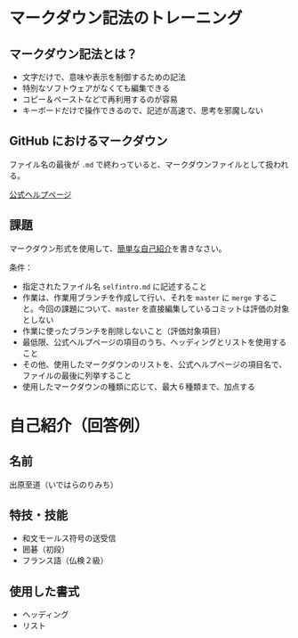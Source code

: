 # マークダウン記法のトレーニング

## マークダウン記法とは？

- 文字だけで、意味や表示を制御するための記法
- 特別なソフトウェアがなくても編集できる
- コピー＆ペーストなどで再利用するのが容易
- キーボードだけで操作できるので、記述が高速で、思考を邪魔しない  

## GitHub におけるマークダウン

ファイル名の最後が `.md` で終わっていると、マークダウンファイルとして扱われる。

[公式ヘルプページ](https://help.github.com/ja/github/writing-on-github/basic-writing-and-formatting-syntax)

## 課題

マークダウン形式を使用して、[簡単な自己紹介](selfintro.md)を書きなさい。

条件：
- 指定されたファイル名 `selfintro.md` に記述すること
- 作業は、作業用ブランチを作成して行い、それを `master` に `merge` すること。今回の課題について、`master` を直接編集しているコミットは評価の対象としない
- 作業に使ったブランチを削除しないこと（評価対象項目）
- 最低限、公式ヘルプページの項目のうち、ヘッディングとリストを使用すること
- その他、使用したマークダウンのリストを、公式ヘルプページの項目名で、ファイルの最後に列挙すること
- 使用したマークダウンの種類に応じて、最大６種類まで、加点する

# 自己紹介（回答例）
## 名前
出原至道（いではらのりみち）

## 特技・技能
- 和文モールス符号の送受信
- 囲碁（初段）
- フランス語（仏検２級）

## 使用した書式
- ヘッディング
- リスト
